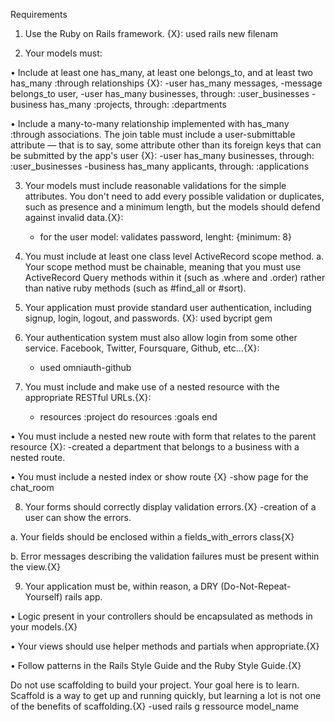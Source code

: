 Requirements
1) Use the Ruby on Rails framework. {X}:  used rails new filenam

2) Your models must:

• Include at least one has_many, at least one belongs_to, and at least two has_many :through relationships {X}: 
    -user has_many messages, 
    -message belongs_to user, 
    -user has_many businesses, through: :user_businesses 
    -business has_many :projects, through: :departments

• Include a many-to-many relationship implemented with has_many :through associations. The join table must include a user-submittable attribute — that is to say, some attribute other than its foreign keys that can be submitted by the app's user {X}: 
    -user has_many businesses, through: :user_businesses 
    -business has_many applicants, through: :applications

3) Your models must include reasonable validations for the simple attributes. You don't need to add every possible validation or duplicates, such as presence and a minimum length, but the models should defend against invalid data.{X}:
    - for the user model: validates password, lenght: {minimum: 8}

4) You must include at least one class level ActiveRecord scope method. a. Your scope method must be chainable, meaning that you must use ActiveRecord Query methods within it (such as .where and .order) rather than native ruby methods (such as #find_all or #sort).

5) Your application must provide standard user authentication, including signup, login, logout, and passwords. {X}: used bycript gem

6) Your authentication system must also allow login from some other service. Facebook, Twitter, Foursquare, Github, etc...{X}: 
    - used omniauth-github

7) You must include and make use of a nested resource with the appropriate RESTful URLs.{X}:
    -   resources :project do
            resources :goals
        end


• You must include a nested new route with form that relates to the parent resource {X}:
    -created a department that belongs to a business with a nested route.
    

• You must include a nested index or show route {X}
    -show page for the chat_room

8) Your forms should correctly display validation errors.{X}
    -creation of a user can show the errors.

a. Your fields should be enclosed within a fields_with_errors class{X}

b. Error messages describing the validation failures must be present within the view.{X}

9) Your application must be, within reason, a DRY (Do-Not-Repeat-Yourself) rails app.

• Logic present in your controllers should be encapsulated as methods in your models.{X}

• Your views should use helper methods and partials when appropriate.{X}

• Follow patterns in the Rails Style Guide and the Ruby Style Guide.{X}

Do not use scaffolding to build your project. Your goal here is to learn. Scaffold is a way to get up and running quickly, but learning a lot is not one of the benefits of scaffolding.{X}
    -used rails g ressource model_name